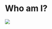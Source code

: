 # Who am I?

<img alian="center" src="(https://github.com/Amirabbas2023SHayeganmehr/Amirabbas2023SHayeganmehr/assets/148581528/23c49e12-de05-40bf-b08f-8e2111fa4401.svg">









